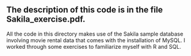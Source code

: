 ## The description of this code is in the file Sakila_exercise.pdf.

All the code in this directory makes use of the Sakila sample database involving movie rental data that comes with the installation of MySQL.  I worked through some exercises to familiarize myself with R and SQL.
